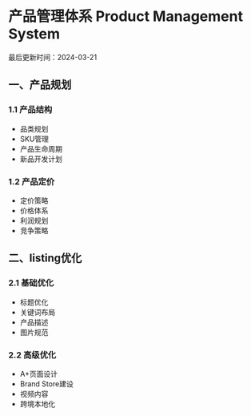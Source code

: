 # 产品管理体系 Product Management System

最后更新时间：2024-03-21

## 一、产品规划
### 1.1 产品结构
- 品类规划
- SKU管理
- 产品生命周期
- 新品开发计划

### 1.2 产品定价
- 定价策略
- 价格体系
- 利润规划
- 竞争策略

## 二、listing优化
### 2.1 基础优化
- 标题优化
- 关键词布局
- 产品描述
- 图片规范

### 2.2 高级优化
- A+页面设计
- Brand Store建设
- 视频内容
- 跨境本地化 